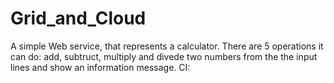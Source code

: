 # Grid_and_Cloud
A simple Web service, that represents a calculator. There are 5 operations it can do: add, subtruct, multiply and divede two numbers from the the input lines and show an information message.
CI:

